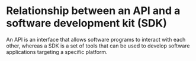 # Relationship between an API and a software development kit (SDK)

An API is an interface that allows software programs to interact with each other, whereas a SDK is a set of tools that can be used to develop software applications targeting a specific platform.
